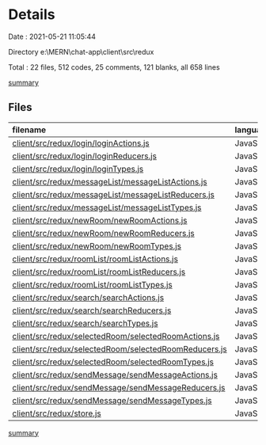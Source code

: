 # Details

Date : 2021-05-21 11:05:44

Directory e:\MERN\chat-app\client\src\redux

Total : 22 files,  512 codes, 25 comments, 121 blanks, all 658 lines

[summary](results.md)

## Files
| filename | language | code | comment | blank | total |
| :--- | :--- | ---: | ---: | ---: | ---: |
| [client/src/redux/login/loginActions.js](/client/src/redux/login/loginActions.js) | JavaScript | 42 | 1 | 9 | 52 |
| [client/src/redux/login/loginReducers.js](/client/src/redux/login/loginReducers.js) | JavaScript | 36 | 0 | 2 | 38 |
| [client/src/redux/login/loginTypes.js](/client/src/redux/login/loginTypes.js) | JavaScript | 3 | 0 | 0 | 3 |
| [client/src/redux/messageList/messageListActions.js](/client/src/redux/messageList/messageListActions.js) | JavaScript | 47 | 1 | 8 | 56 |
| [client/src/redux/messageList/messageListReducers.js](/client/src/redux/messageList/messageListReducers.js) | JavaScript | 33 | 1 | 8 | 42 |
| [client/src/redux/messageList/messageListTypes.js](/client/src/redux/messageList/messageListTypes.js) | JavaScript | 4 | 0 | 0 | 4 |
| [client/src/redux/newRoom/newRoomActions.js](/client/src/redux/newRoom/newRoomActions.js) | JavaScript | 46 | 2 | 8 | 56 |
| [client/src/redux/newRoom/newRoomReducers.js](/client/src/redux/newRoom/newRoomReducers.js) | JavaScript | 26 | 0 | 8 | 34 |
| [client/src/redux/newRoom/newRoomTypes.js](/client/src/redux/newRoom/newRoomTypes.js) | JavaScript | 3 | 0 | 0 | 3 |
| [client/src/redux/roomList/roomListActions.js](/client/src/redux/roomList/roomListActions.js) | JavaScript | 37 | 0 | 9 | 46 |
| [client/src/redux/roomList/roomListReducers.js](/client/src/redux/roomList/roomListReducers.js) | JavaScript | 28 | 0 | 8 | 36 |
| [client/src/redux/roomList/roomListTypes.js](/client/src/redux/roomList/roomListTypes.js) | JavaScript | 3 | 0 | 0 | 3 |
| [client/src/redux/search/searchActions.js](/client/src/redux/search/searchActions.js) | JavaScript | 42 | 0 | 8 | 50 |
| [client/src/redux/search/searchReducers.js](/client/src/redux/search/searchReducers.js) | JavaScript | 28 | 1 | 8 | 37 |
| [client/src/redux/search/searchTypes.js](/client/src/redux/search/searchTypes.js) | JavaScript | 3 | 0 | 0 | 3 |
| [client/src/redux/selectedRoom/selectedRoomActions.js](/client/src/redux/selectedRoom/selectedRoomActions.js) | JavaScript | 19 | 8 | 9 | 36 |
| [client/src/redux/selectedRoom/selectedRoomReducers.js](/client/src/redux/selectedRoom/selectedRoomReducers.js) | JavaScript | 20 | 8 | 8 | 36 |
| [client/src/redux/selectedRoom/selectedRoomTypes.js](/client/src/redux/selectedRoom/selectedRoomTypes.js) | JavaScript | 2 | 1 | 0 | 3 |
| [client/src/redux/sendMessage/sendMessageActions.js](/client/src/redux/sendMessage/sendMessageActions.js) | JavaScript | 48 | 1 | 16 | 65 |
| [client/src/redux/sendMessage/sendMessageReducers.js](/client/src/redux/sendMessage/sendMessageReducers.js) | JavaScript | 26 | 1 | 9 | 36 |
| [client/src/redux/sendMessage/sendMessageTypes.js](/client/src/redux/sendMessage/sendMessageTypes.js) | JavaScript | 3 | 0 | 0 | 3 |
| [client/src/redux/store.js](/client/src/redux/store.js) | JavaScript | 13 | 0 | 3 | 16 |

[summary](results.md)